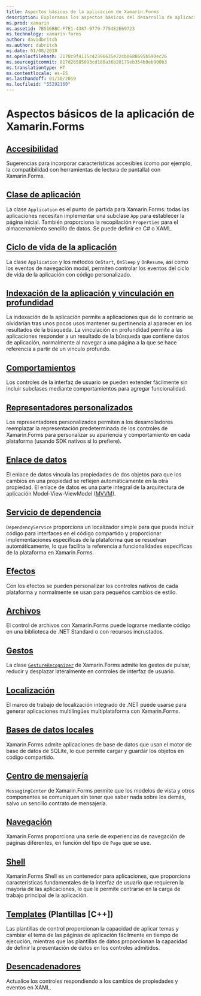 ```yaml
---
title: Aspectos básicos de la aplicación de Xamarin.Forms
description: Exploramos los aspectos básicos del desarrollo de aplicaciones de Xamarin.Forms, incluidos todos los conceptos principales necesarios, a través de toques finales, como la localización y accesibilidad.
ms.prod: xamarin
ms.assetid: 7B516BBC-F7E1-4387-9779-7754E2E69723
ms.technology: xamarin-forms
author: davidbritch
ms.author: dabritch
ms.date: 01/08/2018
ms.openlocfilehash: 2178c9f4115c42396635e22cb0688695b590ec26
ms.sourcegitcommit: 817d26585093cd180a36b28179eb354b0eb900b3
ms.translationtype: HT
ms.contentlocale: es-ES
ms.lasthandoff: 01/30/2019
ms.locfileid: "55292160"
---
```

# <a name="xamarinforms-application-fundamentals"></a>Aspectos básicos de la aplicación de Xamarin.Forms

## <a name="accessibilityaccessibilityindexmd"></a>[Accesibilidad](accessibility/index.md)

Sugerencias para incorporar características accesibles (como por ejemplo, la compatibilidad con herramientas de lectura de pantalla) con Xamarin.Forms.

## <a name="app-classapplication-classmd"></a>[Clase de aplicación](application-class.md)

La clase `Application` es el punto de partida para Xamarin.Forms: todas las aplicaciones necesitan implementar una subclase `App` para establecer la página inicial. También proporciona la recopilación `Properties` para el almacenamiento sencillo de datos. Se puede definir en C# o XAML.

## <a name="app-lifecycleapp-lifecyclemd"></a>[Ciclo de vida de la aplicación](app-lifecycle.md)

La clase `Application` y los métodos `OnStart`, `OnSleep` y `OnResume`, así como los eventos de navegación modal, permiten controlar los eventos del ciclo de vida de la aplicación con código personalizado.

## <a name="application-indexing-and-deep-linkingdeep-linkingmd"></a>[Indexación de la aplicación y vinculación en profundidad](deep-linking.md)

La indexación de la aplicación permite a aplicaciones que de lo contrario se olvidarían tras unos pocos usos mantener su pertinencia al aparecer en los resultados de la búsqueda. La vinculación en profundidad permite a las aplicaciones responder a un resultado de la búsqueda que contiene datos de aplicación, normalmente al navegar a una página a la que se hace referencia a partir de un vínculo profundo.

## <a name="behaviorsbehaviorsindexmd"></a>[Comportamientos](behaviors/index.md)

Los controles de la interfaz de usuario se pueden extender fácilmente sin incluir subclases mediante comportamientos para agregar funcionalidad.

## <a name="custom-rendererscustom-rendererindexmd"></a>[Representadores personalizados](custom-renderer/index.md)

Los representadores personalizados permiten a los desarrolladores reemplazar la representación predeterminada de los controles de Xamarin.Forms para personalizar su apariencia y comportamiento en cada plataforma (usando SDK nativos si lo prefiere).

## <a name="data-bindingdata-bindingindexmd"></a>[Enlace de datos](data-binding/index.md)

El enlace de datos vincula las propiedades de dos objetos para que los cambios en una propiedad se reflejen automáticamente en la otra propiedad. El enlace de datos es una parte integral de la arquitectura de aplicación Model-View-ViewModel ([MVVM](~/xamarin-forms/enterprise-application-patterns/mvvm.md)).

## <a name="dependency-servicedependency-serviceindexmd"></a>[Servicio de dependencia](dependency-service/index.md)

`DependencyService` proporciona un localizador simple para que pueda incluir código para interfaces en el código compartido y proporcionar implementaciones específicas de la plataforma que se resuelvan automáticamente, lo que facilita la referencia a funcionalidades específicas de la plataforma en Xamarin.Forms.

## <a name="effectseffectsindexmd"></a>[Efectos](effects/index.md)

Con los efectos se pueden personalizar los controles nativos de cada plataforma y normalmente se usan para pequeños cambios de estilo.

## <a name="filesfilesmd"></a>[Archivos](files.md)

El control de archivos con Xamarin.Forms puede lograrse mediante código en una biblioteca de .NET Standard o con recursos incrustados.

## <a name="gesturesgesturesindexmd"></a>[Gestos](gestures/index.md)

La clase [`GestureRecognizer`](xref:Xamarin.Forms.GestureRecognizer) de Xamarin.Forms admite los gestos de pulsar, reducir y desplazar lateralmente en controles de interfaz de usuario.

## <a name="localizationlocalizationindexmd"></a>[Localización](localization/index.md)

El marco de trabajo de localización integrado de .NET puede usarse para generar aplicaciones multilingües multiplataforma con Xamarin.Forms.

## <a name="local-databasesdatabasesmd"></a>[Bases de datos locales](databases.md)

Xamarin.Forms admite aplicaciones de base de datos que usan el motor de base de datos de SQLite, lo que permite cargar y guardar los objetos en código compartido.

## <a name="messaging-centermessaging-centermd"></a>[Centro de mensajería](messaging-center.md)

`MessagingCenter` de Xamarin.Forms permite que los modelos de vista y otros componentes se comuniquen sin tener que saber nada sobre los demás, salvo un sencillo contrato de mensajería.

## <a name="navigationnavigationindexmd"></a>[Navegación](navigation/index.md)

Xamarin.Forms proporciona una serie de experiencias de navegación de páginas diferentes, en función del tipo de `Page` que se use.

## <a name="shellshellmd"></a>[Shell](shell.md)

Xamarin.Forms Shell es un contenedor para aplicaciones, que proporciona características fundamentales de la interfaz de usuario que requieren la mayoría de las aplicaciones, lo que le permite centrarse en la carga de trabajo principal de la aplicación.

## <a name="templatestemplatesindexmd"></a>[Templates](templates/index.md) (Plantillas [C++])

Las plantillas de control proporcionan la capacidad de aplicar temas y cambiar el tema de las páginas de aplicación fácilmente en tiempo de ejecución, mientras que las plantillas de datos proporcionan la capacidad de definir la presentación de datos en los controles admitidos.

## <a name="triggerstriggersmd"></a>[Desencadenadores](triggers.md)

Actualice los controles respondiendo a los cambios de propiedades y eventos en XAML.
